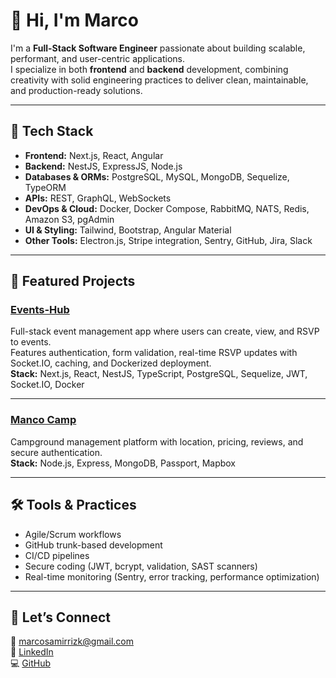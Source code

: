 # 👋 Hi, I'm Marco

I'm a **Full-Stack Software Engineer** passionate about building scalable, performant, and user-centric applications.  
I specialize in both **frontend** and **backend** development, combining creativity with solid engineering practices to deliver clean, maintainable, and production-ready solutions.  

---

## 🔧 Tech Stack

- **Frontend:** Next.js, React, Angular  
- **Backend:** NestJS, ExpressJS, Node.js  
- **Databases & ORMs:** PostgreSQL, MySQL, MongoDB, Sequelize, TypeORM  
- **APIs:** REST, GraphQL, WebSockets  
- **DevOps & Cloud:** Docker, Docker Compose, RabbitMQ, NATS, Redis, Amazon S3, pgAdmin  
- **UI & Styling:** Tailwind, Bootstrap, Angular Material  
- **Other Tools:** Electron.js, Stripe integration, Sentry, GitHub, Jira, Slack  

---

## 🚀 Featured Projects

### [Events-Hub](https://github.com/MarcoRizzk/events-hub)
Full-stack event management app where users can create, view, and RSVP to events.  
Features authentication, form validation, real-time RSVP updates with Socket.IO, caching, and Dockerized deployment.  
**Stack:** Next.js, React, NestJS, TypeScript, PostgreSQL, Sequelize, JWT, Socket.IO, Docker  

---

### [Manco Camp](https://github.com/MarcoRizzk/Manco-Camp)
Campground management platform with location, pricing, reviews, and secure authentication.  
**Stack:** Node.js, Express, MongoDB, Passport, Mapbox  

---

## 🛠️ Tools & Practices

- Agile/Scrum workflows  
- GitHub trunk-based development  
- CI/CD pipelines  
- Secure coding (JWT, bcrypt, validation, SAST scanners)  
- Real-time monitoring (Sentry, error tracking, performance optimization)  

---

## 🤝 Let’s Connect  

📧 [marcosamirrizk@gmail.com](mailto:marcosamirrizk@gmail.com)  
💼 [LinkedIn](https://www.linkedin.com/in/marco-rizk/)  
💻 [GitHub](https://github.com/MarcoRizzk)  
